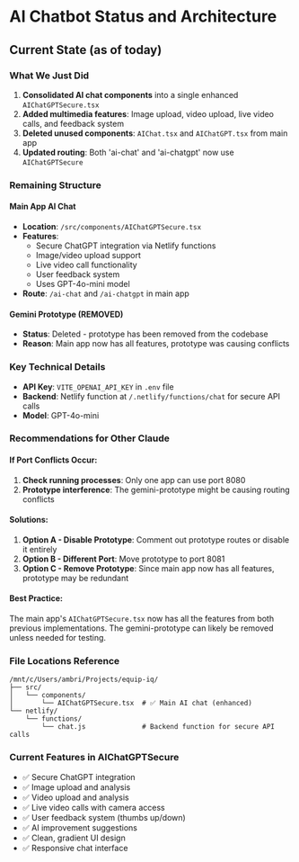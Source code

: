# AI Chatbot Status and Architecture

## Current State (as of today)

### What We Just Did
1. **Consolidated AI chat components** into a single enhanced `AIChatGPTSecure.tsx`
2. **Added multimedia features**: Image upload, video upload, live video calls, and feedback system
3. **Deleted unused components**: `AIChat.tsx` and `AIChatGPT.tsx` from main app
4. **Updated routing**: Both 'ai-chat' and 'ai-chatgpt' now use `AIChatGPTSecure`

### Remaining Structure

#### Main App AI Chat
- **Location**: `/src/components/AIChatGPTSecure.tsx`
- **Features**: 
  - Secure ChatGPT integration via Netlify functions
  - Image/video upload support
  - Live video call functionality
  - User feedback system
  - Uses GPT-4o-mini model
- **Route**: `/ai-chat` and `/ai-chatgpt` in main app

#### Gemini Prototype (REMOVED)
- **Status**: Deleted - prototype has been removed from the codebase
- **Reason**: Main app now has all features, prototype was causing conflicts

### Key Technical Details
- **API Key**: `VITE_OPENAI_API_KEY` in `.env` file
- **Backend**: Netlify function at `/.netlify/functions/chat` for secure API calls
- **Model**: GPT-4o-mini

### Recommendations for Other Claude

#### If Port Conflicts Occur:
1. **Check running processes**: Only one app can use port 8080
2. **Prototype interference**: The gemini-prototype might be causing routing conflicts

#### Solutions:
1. **Option A - Disable Prototype**: Comment out prototype routes or disable it entirely
2. **Option B - Different Port**: Move prototype to port 8081
3. **Option C - Remove Prototype**: Since main app now has all features, prototype may be redundant

#### Best Practice:
The main app's `AIChatGPTSecure.tsx` now has all the features from both previous implementations. The gemini-prototype can likely be removed unless needed for testing.

### File Locations Reference
```
/mnt/c/Users/ambri/Projects/equip-iq/
├── src/
│   └── components/
│       └── AIChatGPTSecure.tsx  # ✅ Main AI chat (enhanced)
└── netlify/
    └── functions/
        └── chat.js              # Backend function for secure API calls
```

### Current Features in AIChatGPTSecure
- ✅ Secure ChatGPT integration
- ✅ Image upload and analysis
- ✅ Video upload and analysis
- ✅ Live video calls with camera access
- ✅ User feedback system (thumbs up/down)
- ✅ AI improvement suggestions
- ✅ Clean, gradient UI design
- ✅ Responsive chat interface
